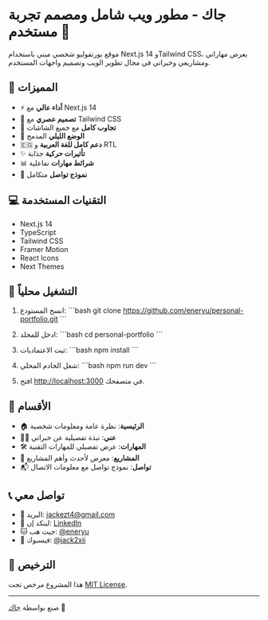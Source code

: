 # جاك - مطور ويب شامل ومصمم تجربة مستخدم 🚀

موقع بورتفوليو شخصي مبني باستخدام Next.js 14 وTailwind CSS، يعرض مهاراتي ومشاريعي وخبراتي في مجال تطوير الويب وتصميم واجهات المستخدم.

## 🌟 المميزات

- ⚡ **أداء عالي** مع Next.js 14
- 🎨 **تصميم عصري** مع Tailwind CSS
- 📱 **تجاوب كامل** مع جميع الشاشات
- 🌙 **الوضع الليلي** المدمج
- 🇪🇬 **دعم كامل للغة العربية** و RTL
- ✨ **تأثيرات حركية** جذابة
- 📊 **شرائط مهارات** تفاعلية
- 📝 **نموذج تواصل** متكامل

## 💻 التقنيات المستخدمة

- Next.js 14
- TypeScript
- Tailwind CSS
- Framer Motion
- React Icons
- Next Themes

## 🚀 التشغيل محلياً

1. انسخ المستودع:
\`\`\`bash
git clone https://github.com/eneryu/personal-portfolio.git
\`\`\`

2. ادخل للمجلد:
\`\`\`bash
cd personal-portfolio
\`\`\`

3. ثبت الاعتماديات:
\`\`\`bash
npm install
\`\`\`

4. شغل الخادم المحلي:
\`\`\`bash
npm run dev
\`\`\`

5. افتح [http://localhost:3000](http://localhost:3000) في متصفحك.

## 📱 الأقسام

- 🏠 **الرئيسية**: نظرة عامة ومعلومات شخصية
- 👨‍💻 **عني**: نبذة تفصيلية عن خبراتي
- 🛠️ **المهارات**: عرض تفصيلي للمهارات التقنية
- 🎯 **المشاريع**: معرض لأحدث وأهم المشاريع
- 📬 **تواصل**: نموذج تواصل مع معلومات الاتصال

## 📞 تواصل معي

- 📧 البريد: jackezt4@gmail.com
- 💼 لينكد إن: [LinkedIn](https://linkedin.com)
- 🐱 جيت هب: [@eneryu](https://github.com/eneryu)
- 📱 فيسبوك: [@jack2xii](https://facebook.com/jack2xii)

## 📄 الترخيص

هذا المشروع مرخص تحت [MIT License](LICENSE).

---
صنع بواسطة [جاك](https://github.com/eneryu) 🌟
